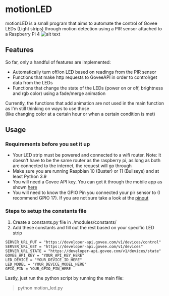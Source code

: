 # motionLED
motionLED is a small program that aims to automate the control of Govee LEDs (Light strips) through motion detection using a PIR sensor attached to a Raspberry Pi 4
![alt text](https://i.imgur.com/PRnKKXI.jpeg)
## Features
So far, only a handful of features are implemented:
* Automatically turn off/on LED based on readings from the PIR sensor
* Functions that make http requests to GoveeAPI in order to control/get data from the LEDs
* Functions that change the state of the LEDs (power on or off, brightness and rgb color) using a fade/merge animation

Currently, the functions that add animation are not used in the main function as I'm still thinking on ways to use those\
(like changing color at a certain hour or when a certain condition is met)

## Usage
### Requirements before you set it up
* Your LED strip must be powered and connected to a wifi router. Note: It doesn't have to be the same router as the raspberry pi, as long as both are connected to the internet, the request will go through
* Make sure you are running Raspbian 10 (Buster) or 11 (Bullseye) and at least Python 3.9 
* You will need a Govee API key. You can get it through the mobile app as shown [here](https://twitter.com/goveeofficial/status/1383962664217444353)
* You will need to know the GPIO Pin you connected your pir sensor to (I recommend GPIO 17). If you are not sure take a look at the [pinout](https://pinout.xyz)

### Steps to setup the constants file
1. Create a constants.py file in ./modules/constants/
2. Add these constants and fill out the rest based on your specific LED strip
```
SERVER_URL_PUT = "https://developer-api.govee.com/v1/devices/control"
SERVER_URL_GET = "https://developer-api.govee.com/v1/devices"
SERVER_URL_STATE = "https://developer-api.govee.com/v1/devices/state"
GOVEE_API_KEY = "YOUR_API_KEY_HERE"
LED_DEVICE = "YOUR_DEVICE_ID_HERE"
LED_MODEL = "YOUR_DEVICE_MODEL_HERE"
GPIO_PIN = YOUR_GPIO_PIN_HERE
```
Lastly, just run the python script by running the main file:
> python motion_led.py
